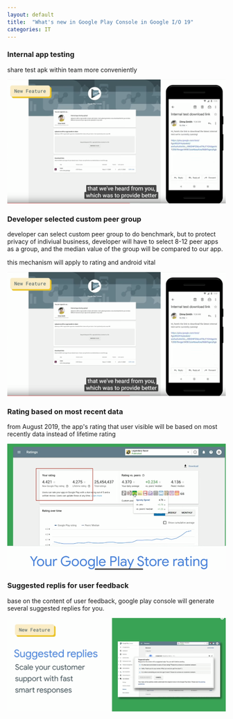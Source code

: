 ```yaml
---
layout: default
title:  "What's new in Google Play Console in Google I/O 19"
categories: IT
---
```


### Internal app testing

share test apk within team more conveniently

![](/assets/google_play_1.png)

### Developer selected custom peer group

developer can select custom peer group to do benchmark, but to protect privacy of indiviual business, developer will have to select 8-12 peer apps as a group, and the median value of the group will be compared to our app.

this mechanism will apply to rating and android vital

![](/assets/google_play_1.png)


### Rating based on most recent data

from August 2019, the app's rating that user visible will be based on most recently data instead of lifetime rating

![](/assets/google_play_3.png)


### Suggested replis for user feedback

base on the content of user feedback, google play console will generate several suggested replies for you.

![](/assets/google_play_4.png)